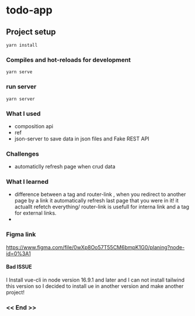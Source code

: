 # todo-app

## Project setup
```
yarn install
```

### Compiles and hot-reloads for development
```
yarn serve
```

### run server 
```
yarn server
```

### What I used
- composition api
- ref
- json-server to save data in json files and Fake REST API

### Challenges
- automaticlly refresh page when crud data

### What I learned
- difference between a tag and router-link , when you redirect to another page by a link it automatically refresh last page that you were in it! it actuallt refetch everything/ router-link is usefull for interna link and a tag for external links.
- 
### Figma link
https://www.figma.com/file/0wXp8Oo57T55CM6bmpK1G0/planing?node-id=0%3A1


#### Bad ISSUE
I Install vue-cli in node version 16.9.1 and later and I can not install tailwind this version so I decided to install ue in another version and make another project!
###
### << End >>